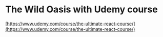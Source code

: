 # The Wild Oasis with Udemy course

[https://www.udemy.com/course/the-ultimate-react-course/](https://www.udemy.com/course/the-ultimate-react-course/)